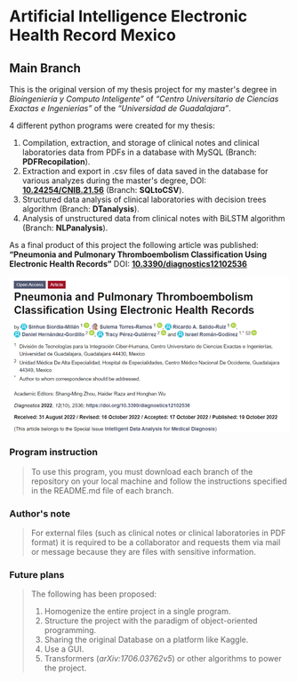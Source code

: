 # **Artificial Intelligence Electronic Health Record Mexico**
## Main Branch

This is the original version of my thesis project for my master's degree in *Bioingeniería  y Computo Inteligente”* of *“Centro Universitario de Ciencias Exactas e Ingenierías”* of the *“Universidad de Guadalajara”*.

4 different python programs were created for my thesis:
1.	Compilation, extraction, and storage of clinical notes and clinical laboratories data from PDFs in a database with MySQL (Branch: **PDFRecopilation**).
2.	Extraction and export in .csv files of data saved in the database for various analyzes during the master's degree, DOI:  [**10.24254/CNIB.21.56**](https://www.researchgate.net/publication/358785762_Identificacion_de_Variables_Clinicas_Asociadas_al_Diagnostico_Correcto_e_Incorrecto_en_Enfermedades_Respiratorias) (Branch: **SQLtoCSV**).
3.	Structured data analysis of clinical laboratories with decision trees algorithm (Branch: **DTanalysis**).
4.	Analysis of unstructured data from clinical notes with BiLSTM algorithm (Branch: **NLPanalysis**).

As a final product of this project the following article was published: **“Pneumonia and Pulmonary Thromboembolism Classification Using Electronic Health Records”** DOI: [**10.3390/diagnostics12102536**](https://doi.org/10.3390/diagnostics12102536)

![paper](README_images\paper.png "paper published.")

### **Program instruction**
>To use this program, you must download each branch of the repository on your local machine and follow the instructions specified in the README.md file of each branch.

### **Author's note**
>For external files (such as clinical notes or clinical laboratories in PDF format) it is required to be a collaborator and requests them via mail or message because they are files with sensitive information.

### **Future plans**
>The following has been proposed:
>1.	Homogenize the entire project in a single program.
>2.	Structure the project with the paradigm of object-oriented programming.
>3.	Sharing the original Database on a platform like Kaggle.
>4.	Use a GUI.
>5.	Transformers (*arXiv:1706.03762v5*) or other algorithms to power the project.
